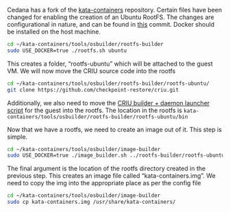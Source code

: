 Cedana has a fork of the [kata-containers](https://github.com/cedana/kata-containers) repository. Certain files have been changed for enabling the creation of an Ubuntu RootFS. The changes are configurational in nature, and can be found in [this](https://github.com/cedana/kata-containers/commit/946b2637c1491d47dfec0e772f73c496e78490a1) commit. Docker should be installed on the host machine.

```bash
cd ~/kata-containers/tools/osbuilder/rootfs-builder
sudo USE_DOCKER=true ./rootfs.sh ubuntu
```

This creates a folder, “rootfs-ubuntu” which will be attached to the guest VM. We will now move the CRIU source code into the rootfs

```bash
cd ~/kata-containers/tools/osbuilder/rootfs-builder/rootfs-ubuntu/
git clone https://github.com/checkpoint-restore/criu.git
```

Additionally, we also need to move the [CRIU builder + daemon launcher script](../../scripts/kata-utils/build_start_daemon.sh) for the guest into the rootfs. The location in the rootfs is `kata-containers/tools/osbuilder/rootfs-builder/rootfs-ubuntu/bin`

Now that we have a rootfs, we need to create an image out of it. This step is simple. 

```bash
cd ~/kata-containers/tools/osbuilder/image-builder
sudo USE_DOCKER=true ./image_builder.sh ../rootfs-builder/rootfs-ubuntu/
```

The final argument is the location of the rootfs directory created in the previous step. This creates an image file called “kata-containers.img”. We need to copy the img into the appropriate place as per the config file 

```bash
cd ~/kata-containers/tools/osbuilder/image-builder
sudo cp kata-containers.img /usr/share/kata-containers/
```